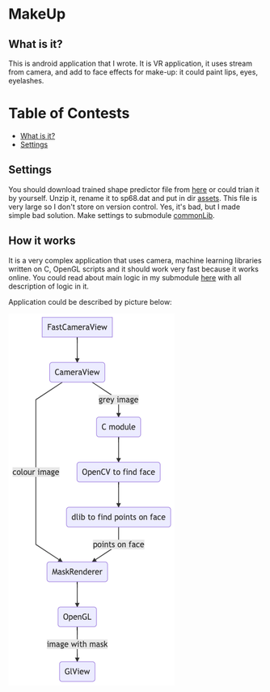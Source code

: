 # MakeUp

## What is it?

This is android application that I wrote. It is VR application, it uses stream from camera, and add to face effects for make-up: it could paint lips, eyes, eyelashes.

# Table of Contests

- [What is it?](#what-is-it)
- [Settings](#settings)

## Settings

You should download trained shape predictor file from [here](http://dlib.net/files/shape_predictor_68_face_landmarks.dat.bz2) or could trian it by yourself. Unzip it, rename it to sp68.dat and put in dir [assets](https://github.com/oleg-sta/Masks/tree/master/assets). This file is very large so I don't store on version control. Yes, it's bad, but I made simple bad solution.
Make settings to submodule [commonLib](https://github.com/oleg-sta/commonLibMask).

## How it works

It is a very complex application that uses camera, machine learning libraries written on C, OpenGL scripts and it should work very fast because it works online. You could read about main logic in my submodule [here](https://github.com/oleg-sta/commonLibMask) with all description of logic in it.

Application could be described by picture below:

![image](./doc/diagram.png)